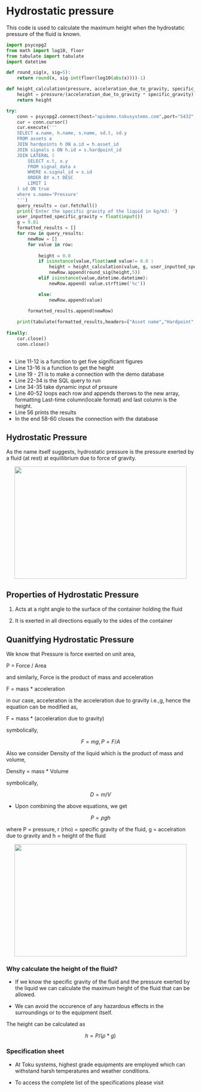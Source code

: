 # Hydrostatic pressure

This code is used to calculate the maximum height when the hydrostatic pressure
of the fluid is known.

```python
import psycopg2
from math import log10, floor
from tabulate import tabulate
import datetime 

def round_sig(x, sig=5):
    return round(x, sig-int(floor(log10(abs(x))))-1)

def height_calculation(pressure, acceleration_due_to_gravity, specific_gravity):
    height = pressure/(acceleration_due_to_gravity * specific_gravity)
    return height

try:
    conn = psycopg2.connect(host="apidemo.tokusystems.com",port="5432",dbname="tsdb",user="data_viewer",password="tokuapidemosystems")
    cur = conn.cursor()
    cur.execute('''
    SELECT a.name, h.name, s.name, sd.t, sd.y
    FROM assets a
    JOIN hardpoints h ON a.id = h.asset_id
    JOIN signals s ON h.id = s.hardpoint_id
    JOIN LATERAL (
        SELECT x.t, x.y
        FROM signal_data x
        WHERE x.signal_id = s.id
        ORDER BY x.t DESC
        LIMIT 1
    ) sd ON true 
    where s.name='Pressure' 
    ''')
    query_results = cur.fetchall()
    print('Enter the specific gravity of the liquid in kg/m3: ')
    user_inputted_specific_gravity = float(input())
    g = 9.81
    formatted_results = []
    for row in query_results:
        newRow = []
        for value in row:
        
            height = 0.0
            if isinstance(value,float)and value!= 0.0 : 
                height = height_calculation(value, g, user_inputted_specific_gravity)    
                newRow.append(round_sig(height,5)) 
            elif isinstance(value,datetime.datetime):
                newRow.append( value.strftime('%c'))

            else:
                newRow.append(value)
        
        formatted_results.append(newRow)

    print(tabulate(formatted_results,headers=["Asset name","Hardpoint", "Signal name","Last Time","Last Height"]))
       
finally:    
    cur.close()
    conn.close()
    
```

- Line 11-12 is a function to get five significant figures
- Line 13-16 is a function to get the height
- Line 19 - 21 is to make a connection with the demo database
- Line 22-34 is the SQL query to run
- Line 34-35 take dynamic input of prssure
- Line 40-52 loops each row and appends therows to the new array, formatting
  Last-time column(locale format) and last column is the height.
- Line 56 prints the results
- In the end 58-60 closes the connection with the database

## Hydrostatic Pressure

As the name itself suggests, hydrostatic pressure is the pressure exerted by a
fluid (at rest) at equillibrium due to force of gravity.

<p align="center">
  <img width="460" height="300" src="https://chemistrygod.com/assets/media/image/hydrostatic-pressure-a-closed-container.png">
</p>

## Properties of Hydrostatic Pressure

1. Acts at a right angle to the surface of the container holding the fluid

1. It is exerted in all directions equally to the sides of the container

## Quanitfying Hydrostatic Pressure

We know that Pressure is force exerted on unit area,

P = Force / Area

and similarly, Force is the product of mass and acceleration

F = mass * acceleration

in our case, acceleration is the acceleration due to gravity i.e.,g, hence the
equation can be modified as,

F = mass * (acceleration due to gravity)

symbolically,

$$
F = m g , P = F / A
$$

Also we consider Density of the liquid which is the product of mass and volume,

Density = mass * Volume

symbolically,

$$
D = m / V
$$

- Upon combining the above  equations, we get

$$
  P = \rho g  h
$$

where P = pressure, r (rho) = specific gravity of the fluid, g = accelration due
to gravity and h = height of the fluid

<p align="center">
  <img width="460" height="300" src="https://o.quizlet.com/MaIx7LqHSAVPoFcPNH28ng.png">
</p>
  
### Why calculate the height of the fluid?
  
 - If we know the specific gravity of the fluid and the pressure exerted by the
 liquid we can calculate the maximum height of the fluid
 that can be allowed.

 - We can avoid the occurence of any hazardous effects in the surroundings or to
 the equipment itself.

 The height can be calculated as

$$
 h = P / (\rho * g)
$$

### Specification sheet

- At Toku systems, highest grade equipments are employed which can withstand harsh
temperatures and weather conditions.

- To access the complete list of the specifications please visit
